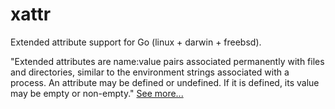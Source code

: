 xattr
=====
Extended attribute support for Go (linux + darwin + freebsd).

"Extended attributes are name:value pairs associated permanently with files and directories, similar to the environment strings associated with a process. An attribute may be defined or undefined. If it is defined, its value may be empty or non-empty." [See more...](https://en.wikipedia.org/wiki/Extended_file_attributes)
